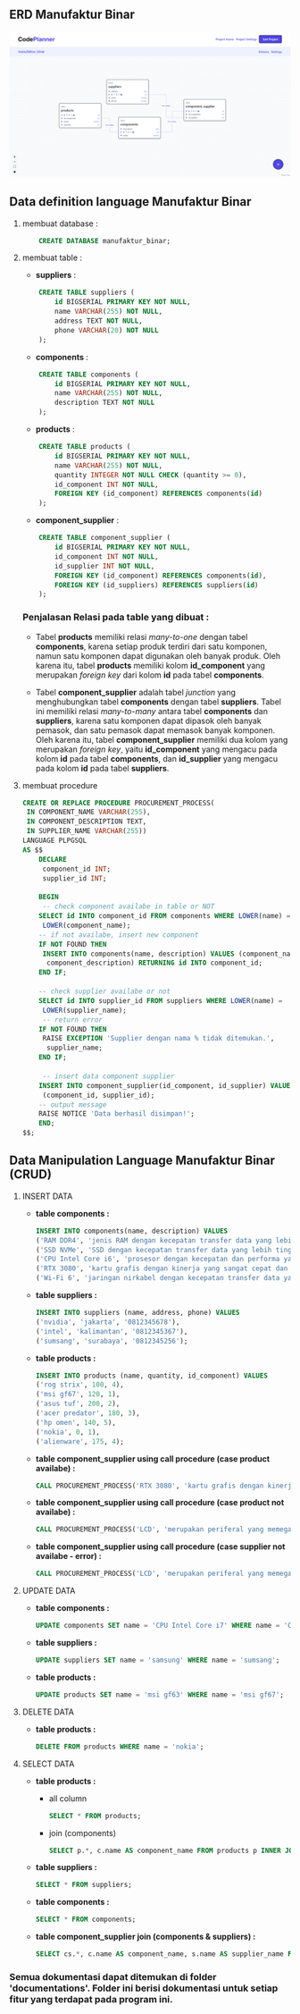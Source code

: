 ## ERD Manufaktur Binar

![erd by rico](erd/erd_manufaktur_binar.png 'ERD Manufaktur Binar')

## **Data definition language Manufaktur Binar**

1. membuat database :

   ```sql
       CREATE DATABASE manufaktur_binar;
   ```

2. membuat table :

   - **suppliers** :

   ```sql
       CREATE TABLE suppliers (
           id BIGSERIAL PRIMARY KEY NOT NULL,
           name VARCHAR(255) NOT NULL,
           address TEXT NOT NULL,
           phone VARCHAR(20) NOT NULL
       );
   ```

   - **components** :

   ```sql
       CREATE TABLE components (
           id BIGSERIAL PRIMARY KEY NOT NULL,
           name VARCHAR(255) NOT NULL,
           description TEXT NOT NULL
       );
   ```

   - **products** :

   ```sql
       CREATE TABLE products (
           id BIGSERIAL PRIMARY KEY NOT NULL,
           name VARCHAR(255) NOT NULL,
           quantity INTEGER NOT NULL CHECK (quantity >= 0),
           id_component INT NOT NULL,
           FOREIGN KEY (id_component) REFERENCES components(id)
       );
   ```

   - **component_supplier** :

   ```sql
       CREATE TABLE component_supplier (
           id BIGSERIAL PRIMARY KEY NOT NULL,
           id_component INT NOT NULL,
           id_supplier INT NOT NULL,
           FOREIGN KEY (id_component) REFERENCES components(id),
           FOREIGN KEY (id_suppliers) REFERENCES suppliers(id)
       );
   ```

   ### **Penjalasan Relasi pada table yang dibuat :**

   - Tabel **products** memiliki relasi _many-to-one_ dengan tabel **components**, karena setiap produk terdiri dari satu komponen, namun satu komponen dapat digunakan oleh banyak produk. Oleh karena itu, tabel **products** memiliki kolom **id_component** yang merupakan _foreign key_ dari kolom **id** pada tabel **components**.

   - Tabel **component_supplier** adalah tabel _junction_ yang menghubungkan tabel **components** dengan tabel **suppliers**. Tabel ini memiliki relasi _many-to-many_ antara tabel **components** dan **suppliers**, karena satu komponen dapat dipasok oleh banyak pemasok, dan satu pemasok dapat memasok banyak komponen. Oleh karena itu, tabel **component_supplier** memiliki dua kolom yang merupakan _foreign key_, yaitu **id_component** yang mengacu pada kolom **id** pada tabel **components**, dan **id_supplier** yang mengacu pada kolom **id** pada tabel **suppliers**.

3. membuat procedure

   ```sql
   CREATE OR REPLACE PROCEDURE PROCUREMENT_PROCESS(
    IN COMPONENT_NAME VARCHAR(255),
    IN COMPONENT_DESCRIPTION TEXT,
    IN SUPPLIER_NAME VARCHAR(255))
   LANGUAGE PLPGSQL
   AS $$
       DECLARE
        component_id INT;
        supplier_id INT;

       BEGIN
        -- check component availabe in table or NOT
       SELECT id INTO component_id FROM components WHERE LOWER(name) =
        LOWER(component_name);
       -- if not availabe, insert new component
       IF NOT FOUND THEN
        INSERT INTO components(name, description) VALUES (component_name,
         component_description) RETURNING id INTO component_id;
       END IF;

       -- check supplier availabe or not
       SELECT id INTO supplier_id FROM suppliers WHERE LOWER(name) =
        LOWER(supplier_name);
        -- return error
       IF NOT FOUND THEN
        RAISE EXCEPTION 'Supplier dengan nama % tidak ditemukan.',
         supplier_name;
       END IF;

        -- insert data component supplier
       INSERT INTO component_supplier(id_component, id_supplier) VALUES
        (component_id, supplier_id);
       -- output message
       RAISE NOTICE 'Data berhasil disimpan!';
       END;
   $$;
   ```

## **Data Manipulation Language Manufaktur Binar (CRUD)**

1. INSERT DATA

   - **table components :**

     ```sql
     INSERT INTO components(name, description) VALUES
     ('RAM DDR4', 'jenis RAM dengan kecepatan transfer data yang lebih cepat dan efisien daripada DDR3.'),
     ('SSD NVMe', 'SSD dengan kecepatan transfer data yang lebih tinggi dibandingkan dengan SSD SATA.'),
     ('CPU Intel Core i6', 'prosesor dengan kecepatan dan performa yang tinggi untuk menjalankan tugas yang lebih berat.'),
     ('RTX 3080', 'kartu grafis dengan kinerja yang sangat cepat dan mampu menghasilkan tampilan visual berkualitas tinggi.'),
     ('Wi-Fi 6', 'jaringan nirkabel dengan kecepatan transfer data yang lebih cepat dan stabil dibandingkan dengan Wi-Fi sebelumnya (802.11ac).');
     ```

   - **table suppliers :**

     ```sql
     INSERT INTO suppliers (name, address, phone) VALUES
     ('nvidia', 'jakarta', '0812345678'),
     ('intel', 'kalimantan', '0812345367'),
     ('sumsang', 'surabaya', '0812345256');
     ```

   - **table products :**

     ```sql
     INSERT INTO products (name, quantity, id_component) VALUES
     ('rog strix', 100, 4),
     ('msi gf67', 120, 1),
     ('asus tuf', 200, 2),
     ('acer predator', 180, 3),
     ('hp omen', 140, 5),
     ('nokia', 0, 1),
     ('alienware', 175, 4);
     ```

   - **table component_supplier using call procedure (case product availabe) :**

     ```sql
     CALL PROCUREMENT_PROCESS('RTX 3080', 'kartu grafis dengan kinerja yang sangat cepat untuk game AAA', 'nvidia');
     ```

   - **table component_supplier using call procedure (case product not availabe) :**

     ```sql
     CALL PROCUREMENT_PROCESS('LCD', 'merupakan periferal yang memegang peranan penting dalam beroperasinya sebuah Laptop.', 'intel');
     ```

   - **table component_supplier using call procedure (case supplier not availabe - error) :**

     ```sql
     CALL PROCUREMENT_PROCESS('LCD', 'merupakan periferal yang memegang peranan penting dalam beroperasinya sebuah Laptop.', 'apple');
     ```

2. UPDATE DATA

   - **table components :**

     ```sql
     UPDATE components SET name = 'CPU Intel Core i7' WHERE name = 'CPU Intel Core i6';
     ```

   - **table suppliers :**

     ```sql
     UPDATE suppliers SET name = 'samsung' WHERE name = 'sumsang';
     ```

   - **table products :**

     ```sql
     UPDATE products SET name = 'msi gf63' WHERE name = 'msi gf67';
     ```

3. DELETE DATA

   - **table products :**

     ```sql
     DELETE FROM products WHERE name = 'nokia';
     ```

4. SELECT DATA

   - **table products :**

     - all column

       ```sql
       SELECT * FROM products;
       ```

     - join (components)

       ```sql
       SELECT p.*, c.name AS component_name FROM products p INNER JOIN components c ON p.id_component = c.id;
       ```

   - **table suppliers :**

     ```sql
     SELECT * FROM suppliers;
     ```

   - **table components :**

     ```sql
     SELECT * FROM components;
     ```

   - **table component_supplier join (components & suppliers) :**

     ```sql
     SELECT cs.*, c.name AS component_name, s.name AS supplier_name FROM component_supplier cs INNER JOIN components c ON cs.id_component = c.id INNER JOIN suppliers s ON cs.id_supplier = s.id;
     ```

### Semua dokumentasi dapat ditemukan di folder 'documentations'. Folder ini berisi dokumentasi untuk setiap fitur yang terdapat pada program ini.
